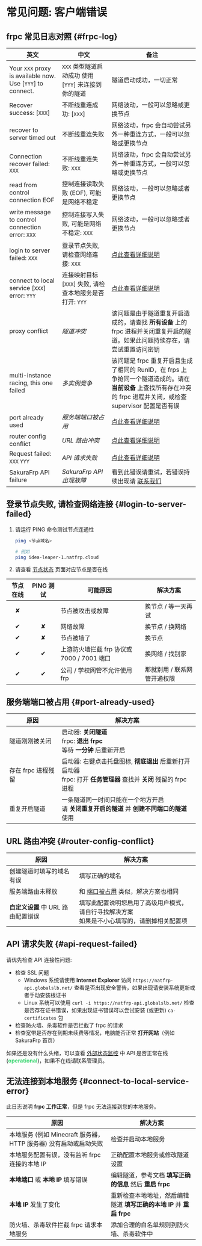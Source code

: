# 常见问题: 客户端错误

## frpc 常见日志对照 {#frpc-log}

| 英文 | 中文 | 备注 |
| --- | --- | --- |
| Your `XXX` proxy is available now. Use [`YYY`] to connect. | `XXX` 类型隧道启动成功 使用 [`YYY`] 来连接到你的隧道 | 隧道启动成功，一切正常 |
| Recover success: [`XXX`] | 不断线重连成功: [`XXX`] | 网络波动，一般可以忽略或更换节点 |
| recover to server timed out | 不断线重连失败 | 网络波动，frpc 会自动尝试另外一种重连方式，一般可以忽略或更换节点 |
| Connection recover failed: `XXX` | 不断线重连失败: `XXX` | 网络波动，frpc 会自动尝试另外一种重连方式，一般可以忽略或更换节点 |
| read from control connection EOF | 控制连接读取失败 (EOF), 可能是网络不稳定 | 网络波动，一般可以忽略或者更换节点 |
| write message to control connection error: `XXX` | 控制连接写入失败, 可能是网络不稳定: `XXX` | 网络波动，一般可以忽略或者更换节点 |
| login to server failed: `XXX` | 登录节点失败, 请检查网络连接: `XXX` | [点此查看详细说明](#login-to-server-failed) |
| connect to local service [`XXX`] error: `YYY` | 连接映射目标 [`XXX`] 失败, 请检查本地服务是否打开: `YYY` | [点此查看详细说明](#connect-to-local-service-error) |
| proxy conflict | *隧道冲突* | 该问题是由于隧道重复开启造成的，请查找 **所有设备** 上的 frpc 进程并关闭重复开启的隧道。如果此问题持续存在，请尝试重置访问密钥 |
| multi-instance racing, this one failed | *多实例竞争* | 该问题是 frpc 重复开启且生成了相同的 RunID，在 frps 上争抢同一个隧道造成的。请在 **当前设备** 上查找所有存在冲突的 frpc 进程并关闭，或检查 supervisor 配置是否有误 |
| port already used | *服务端端口被占用* | [点此查看详细说明](#port-already-used) |
| router config conflict | *URL 路由冲突* | [点此查看详细说明](#router-config-conflict) |
| Request failed: `XXX` `YYY` | *API 请求失败* | [点此查看详细说明](#api-request-failed) |
| SakuraFrp API failure | *SakuraFrp API 出现故障* | 看到此错误请重试，若错误持续出现请 [联系我们](/about.md#contact-us) |

## 登录节点失败, 请检查网络连接 {#login-to-server-failed}

1. 请运行 PING 命令测试节点连通性

   ```bash
   ping <节点域名>

   # 例如
   ping idea-leaper-1.natfrp.cloud
   ```

1. 请查看 [节点状态](https://www.natfrp.com/tunnel/nodes) 页面对应节点是否在线

| 节点在线 | PING 测试 | 可能原因 | 解决方案 |
| :---: | :---: | --- | --- |
| ✘ |  | 节点被攻击或故障 | 换节点 / 等一天再试 |
| ✔ | ✘ | 网络故障 | 换节点 / 换网络 |
| ✔ | ✘ | 节点被墙了 | 换节点 |
| ✔ | ✔ | 上游防火墙拦截 frp 协议或 7000 / 7001 端口 | 换网络 / 找别家 |
| ✔ | ✔ | 公司 / 学校网管不允许使用 frp | 那就别用 / 联系网管开通权限 |

## 服务端端口被占用 {#port-already-used}

| 原因 | 解决方案 |
| --- | --- |
| 隧道刚刚被关闭 | 启动器: **关闭隧道** <br> frpc: **退出 frpc** <br> 等待 **一分钟** 后重新开启 |
| 存在 frpc 进程残留 | 启动器: 右键点击托盘图标, **彻底退出** 后重新打开启动器 <br> frpc: 打开 **任务管理器** 查找并 **关闭** 残留的 frpc 进程 |
| 重复开启隧道 | 一条隧道同一时间只能在一个地方开启<br>请 **关闭重复开启的隧道** 并 **创建不同端口的隧道** 使用 |

## URL 路由冲突 {#router-config-conflict}

| 原因 | 解决方案 |
| --- | --- |
| 创建隧道时填写的域名有误 | 填写正确的域名 |
| 服务端路由未释放 | 和 [端口被占用](#port-already-used) 类似，解决方案也相同 |
| **自定义设置** 中 URL 路由配置错误 | 填写此配置说明您启用了高级用户模式，请自行寻找解决方案<br>如果是不小心填写的，请删掉相关配置项 |

## API 请求失败 {#api-request-failed}

请优先检查 API 连接性问题:

- 检查 SSL 问题
  - Windows 系统请使用 **Internet Explorer** 访问 `https://natfrp-api.globalslb.net/` 查看是否出现安全警告，如果出现请安装系统更新或者手动安装根证书
  - Linux 系统可以使用 `curl -i https://natfrp-api.globalslb.net/` 检查是否存在证书错误，如果出现证书错误可以尝试安装 (或更新) `ca-certificates` 包
- 检查防火墙、杀毒软件是否拦截了 frpc 的请求
- 检查宽带是否存在到期未续费等情况，电脑能否正常 **打开网站**（例如 SakuraFrp 首页）

如果还是没有什么头绪，可以查看 [外部状态监控](https://status.natfrp.com/785657645) 中 API 是否正常在线 (<span style="color: #3bd671">**operational**</span>)，如果不在线请联系管理员。

## 无法连接到本地服务 {#connect-to-local-service-error}

此日志说明 **frpc 工作正常**，但是 frpc 无法连接到您的本地服务。

| 原因 | 解决方案 |
| --- | --- |
| 本地服务 (例如 Minecraft 服务器，HTTP 服务器) 没有启动或启动失败 | 检查并启动本地服务 |
| 本地服务配置有误，没有监听 frpc 连接的本地 IP | 正确配置本地服务或修改隧道设置 |
| **本地端口** 或 **本地 IP** 填写错误 | 编辑隧道，参考文档 **填写正确的信息** 然后 **重启 frpc** |
| **本地 IP** 发生了变化 | 重新检查本地地址，然后编辑隧道 **填写正确的本地 IP** 并 **重启 frpc** |
| 防火墙、杀毒软件拦截 frpc 请求本地服务 | 添加合理的白名单规则到防火墙、杀毒软件中 |
